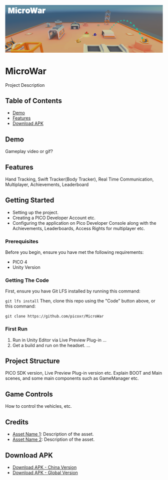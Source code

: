 ![microwar-image](https://github.com/picoxr/MicroWar/blob/a7425a16e5e7677012b1c34ffa6caffdb75e48c4/img.png)
# MicroWar
Project Description
## Table of Contents
- [Demo](#demo)
- [Features](#features)
- [Download APK](#download-apk)
## Demo
Gameplay video or gif?
## Features
Hand Tracking, Swift Tracker(Body Tracker), Real Time Communication, Multiplayer, Achievements, Leaderboard
## Getting Started
- Setting up the project.
- Creating a PICO Developer Account etc.
- Configuring the application on Pico Developer Console along with the Achievements, Leaderboards, Access Rights for multiplayer etc.
### Prerequisites
Before you begin, ensure you have met the following requirements:
- PICO 4
- Unity Version
### Getting The Code
First, ensure you have Git LFS installed by running this command:

`git lfs install`
Then, clone this repo using the "Code" button above, or this command:

`git clone https://github.com/picoxr/MicroWar`
### First Run
1. Run in Unity Editor via Live Preview Plug-in
...
1. Get a build and run on the headset.
...
## Project Structure
PICO SDK version, Live Preview Plug-in version etc.
Explain BOOT and Main scenes, and some main components such as GameManager etc.
## Game Controls
How to control the vehicles, etc.
## Credits
- [Asset Name 1](link-to-repo): Description of the asset.
- [Asset Name 2](link-to-repo): Description of the asset.
## Download APK
- [Download APK - China Version](link-to-apk)
- [Download APK - Global Version](link-to-apk)


